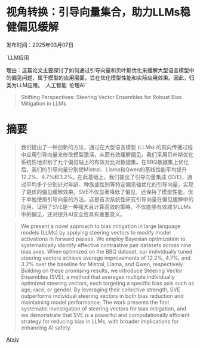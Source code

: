 # 视角转换：引导向量集合，助力LLMs稳健偏见缓解

发布时间：2025年03月07日

`LLM应用

理由：这篇论文主要探讨了如何通过引导向量和贝叶斯优化来缓解大型语言模型中的偏见问题，属于模型的应用层面，旨在优化模型性能和实际应用效果。因此，归类为LLM应用。` `人工智能` `伦理AI`

> Shifting Perspectives: Steering Vector Ensembles for Robust Bias Mitigation in LLMs

# 摘要

> 我们提出了一种创新的方法，通过在大型语言模型 (LLMs) 的前向传播过程中应用引导向量来修改模型激活，从而有效缓解偏见。我们采用贝叶斯优化系统性地识别了九个偏见轴上的有效对比对数据集。在BBQ数据集上优化后，我们的引导向量分别使Mistral、Llama和Qwen的基线性能平均提升12.2%、4.7%和3.2%。在此基础上，我们提出了引导向量集成 (SVE)，通过平均多个分别针对年龄、种族或性别等特定偏见轴优化的引导向量，实现了更优的偏见缓解效果。SVE不仅显著降低了偏见，还保持了模型性能，优于单独使用引导向量的方法。这是首次系统性研究引导向量在偏见缓解中的应用，证明了SVE是一种强大且计算高效的策略，不仅能够有效减少LLMs中的偏见，还对提升AI安全性具有重要意义。

> We present a novel approach to bias mitigation in large language models (LLMs) by applying steering vectors to modify model activations in forward passes. We employ Bayesian optimization to systematically identify effective contrastive pair datasets across nine bias axes. When optimized on the BBQ dataset, our individually tuned steering vectors achieve average improvements of 12.2%, 4.7%, and 3.2% over the baseline for Mistral, Llama, and Qwen, respectively. Building on these promising results, we introduce Steering Vector Ensembles (SVE), a method that averages multiple individually optimized steering vectors, each targeting a specific bias axis such as age, race, or gender. By leveraging their collective strength, SVE outperforms individual steering vectors in both bias reduction and maintaining model performance. The work presents the first systematic investigation of steering vectors for bias mitigation, and we demonstrate that SVE is a powerful and computationally efficient strategy for reducing bias in LLMs, with broader implications for enhancing AI safety.

[Arxiv](https://arxiv.org/abs/2503.05371)